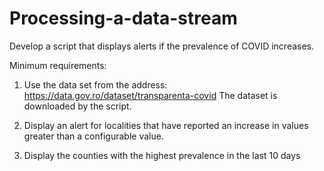 # Processing-a-data-stream

Develop a script that displays alerts if the prevalence of COVID increases.

Minimum requirements:
1. Use the data set from the address: https://data.gov.ro/dataset/transparenta-covid
The dataset is downloaded by the script.

2. Display an alert for localities that have reported an increase in values greater than a
configurable value.

3. Display the counties with the highest prevalence in the last 10 days
